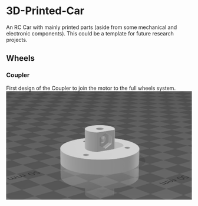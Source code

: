 # 3D-Printed-Car
An RC Car with mainly printed parts (aside from some mechanical and electronic components). This could be a template for future research projects.


## Wheels

### Coupler
First design of the Coupler to join the motor to the full wheels system.
![alt text](https://github.com/Daravico/3D-Printed-Car/blob/main/Wheels/Motor%20Coupler%20Preview.png)
